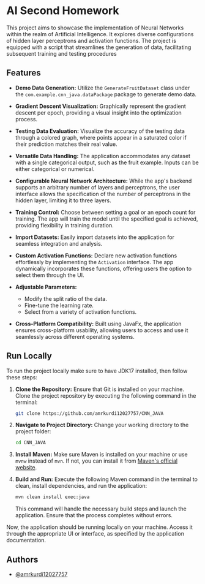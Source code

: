 
# AI Second Homework
This project aims to showcase the implementation of Neural Networks within the realm of Artificial Intelligence. It explores diverse configurations of hidden layer perceptrons and activation functions. The project is equipped with a script that streamlines the generation of data, facilitating subsequent training and testing procedures
## Features

- **Demo Data Generation:** Utilize the `GenerateFruitDataset` class under the `com.example.cnn_java.dataPackage` package to generate demo data.

- **Gradient Descent Visualization:** Graphically represent the gradient descent per epoch, providing a visual insight into the optimization process.

- **Testing Data Evaluation:** Visualize the accuracy of the testing data through a colored graph, where points appear in a saturated color if their prediction matches their real value.

- **Versatile Data Handling:** The application accommodates any dataset with a single categorical output, such as the fruit example. Inputs can be either categorical or numerical.

- **Configurable Neural Network Architecture:** While the app's backend supports an arbitrary number of layers and perceptrons, the user interface allows the specification of the number of perceptrons in the hidden layer, limiting it to three layers.

- **Training Control:** Choose between setting a goal or an epoch count for training. The app will train the model until the specified goal is achieved, providing flexibility in training duration.

- **Import Datasets:** Easily import datasets into the application for seamless integration and analysis.

- **Custom Activation Functions:** Declare new activation functions effortlessly by implementing the `Activation` interface. The app dynamically incorporates these functions, offering users the option to select them through the UI.

- **Adjustable Parameters:**
  - Modify the split ratio of the data.
  - Fine-tune the learning rate.
  - Select from a variety of activation functions.

- **Cross-Platform Compatibility:** Built using JavaFx, the application ensures cross-platform usability, allowing users to access and use it seamlessly across different operating systems.
## Run Locally

To run the project locally make sure to have JDK17 installed, then follow these steps:

1. **Clone the Repository:**
   Ensure that Git is installed on your machine. Clone the project repository by executing the following command in the terminal:

    ```bash
    git clone https://github.com/amrkurdi12027757/CNN_JAVA
    ```

2. **Navigate to Project Directory:**
   Change your working directory to the project folder:

    ```bash
    cd CNN_JAVA
    ```

3. **Install Maven:**
   Make sure Maven is installed on your machine or use `mvnw` instead of `mvn`. If not, you can install it from [Maven's official website](https://maven.apache.org/install.html).

4. **Build and Run:**
   Execute the following Maven command in the terminal to clean, install dependencies, and run the application:

    ```bash
    mvn clean install exec:java
    ```

   This command will handle the necessary build steps and launch the application. Ensure that the process completes without errors.

Now, the application should be running locally on your machine. Access it through the appropriate UI or interface, as specified by the application documentation.
## Authors

- [@amrkurdi12027757](https://github.com/amrkurdi12027757)